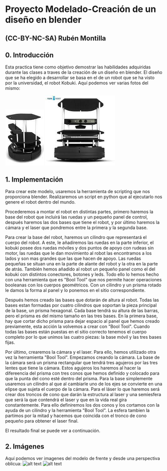 # Proyecto Modelado-Creación de un diseño en blender
## (CC-BY-NC-SA) Rubén Montilla

## 0. Introducción

Esta practica tiene como objetivo demostrar las habilidades adquiridas durante las clases a traves de la creación de un diseño en blender. El diseño que se ha elegido a desarrollar se basa en el de un robot que se ha visto por la universidad, el robot Kobuki. Aquí podemos ver varias fotos del mismo:

![alt text](https://github.com/clases-julio/proyecto-modelado3d-RubiMonti/blob/main/images/kobuki.jpeg "Kobuki 1")
![alt text](https://github.com/clases-julio/proyecto-modelado3d-RubiMonti/blob/main/images/kobuki2.jpeg "Kobuki 2")

## 1. Implementación

Para crear este modelo, usaremos la herramienta de scripting que nos proporciona blender. Realizaremos un script en python que al ejecutarlo nos genere el robot dentro del mundo.

Procederemos a montar el robot en distintas partes, primero haremos la base del robot que incluirá las ruedas y un pequeño panel de control, después haremos las dos bases que tiene el robot, y por último haremos la cámara y el laser que pondremos entre la primera y la segunda base.

Para crear la base del robot, haremos un cilindro que representará el cuerpo del robot. A este, le añadiremos las ruedas en la parte inferior, el kobuki posee dos ruedas móviles y dos puntos de apoyo con rudeas sin motor, las ruedas que le dan movimiento al robot las encontramos a los lados y son mas grandes que las que hacen de apoyo. Las ruedas pequeñas se situan una en la parte de alante del robot y la otra en la parte de atrás. 
También hemos añadido al robot un pequeño panel como el del kobuki con distintos conectores, botones y leds. Todo ello lo hemos hecho con una herramienta que es "Bool Tool" que nos permite hacer operaciones booleanas con los cuerpos geométricos. Con un cilindro y un prisma rotado le damos la forma al panel y lo ponemos en el sitio correspondiente.

Después hemos creado las bases que dotarán de altura al robot. Todas las bases estan formadas por cuatro cilindros que soportan la pieza principal de la base, un prisma hexagonal. Cada base tendrá su altura de las barras, pero el prisma es del mismo tamaño en las tres bases. En la primera base, hay que cortar dicho prisma para dejar espacio al panel que hemos creado previamente, esta acción la volvemos a crear con "Bool Tool". Cuando todas las bases están puestas en el sitio correcto tenemos el cuerpo completo por lo que unimos las cuatro piezas: la base móvil y las tres bases fijas.

Por último, crearemos la cámara y el laser. Para ello, hemos utilizado otra vez la herramienta "Bool Tool". 
Empezamos creando la cámara. La base de la cámara será un prisma rectangular que tendrá tres agujeros por las tres lentes que tiene la cámara. Estos agujeros los haremos al hacer la difereencia del prisma con tres conos que hemos definido y colocado para que la punta del cono esté dentro del prisma. Para la base simplemente usaremos un cilindro al que al cambiarle uno de los ejes se convierte en una elipse que sujeta el cuerpo de la cámara.
Para el láser lo que haremos será crear dos troncos de cono que darán la estructura al laser y una semiesfera que será la que contendrá el laser y que en la vida real gira constantemente. Para ello definiremos los dos conos y los cortamos con la ayuda de un cilindro y la herramienta "Bool Tool". La esfera tambien la partimos por la mitad y hacemos que coincida con el tronco de cono pequeño para obtener el laser final.

El resultado final se puede ver a continuación.

## 2. Imágenes

Aquí podemos ver imagenes del modelo de frente y desde una perspectiva oblicua:
![alt text](https://github.com/clases-julio/proyecto-modelado3d-RubiMonti/blob/main/images/front_view.jpeg "Front View")
![alt text](https://github.com/clases-julio/proyecto-modelado3d-RubiMonti/blob/main/images/camera_view.jpeg "Camera View")
